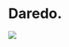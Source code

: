 <h1>
    Daredo.
</h1>
<img src="https://media.discordapp.net/attachments/572080155384741889/768793168828432384/Screenshot_227.png?width=652&height=421">
